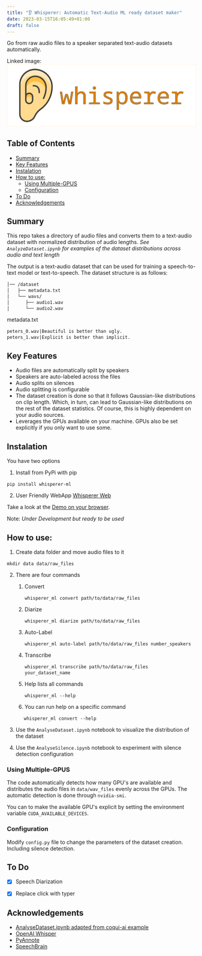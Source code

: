 ```yaml
---
title: "👂 Whisperer: Automatic Text-Audio ML ready dataset maker"
date: 2023-03-15T16:05:49+01:00
draft: false
---
```


Go from raw audio files to a speaker separated text-audio datasets automatically.


Linked image: [![Image](https://github.com/miguelvalente/whisperer/blob/master/logo.png?raw=true)](https://github.com/miguelvalente/whisperer)


## Table of Contents

- [Summary](#summary)
- [Key Features](#key-features)
- [Instalation](#instalation)
- [How to use:](#how-to-use)
   - [Using Multiple-GPUS](#using-multiple-gpus)
   - [Configuration](#configuration)
- [To Do](#to-do)
- [Acknowledgements](#acknowledgements)

## Summary

This repo takes a directory of audio files and converts them to a text-audio dataset with normalized distribution of audio lengths. *See ```AnalyzeDataset.ipynb``` for examples of the dataset distributions across audio and text length*

The output is a text-audio dataset that can be used for training a speech-to-text model or text-to-speech.
The dataset structure is as follows:
```
│── /dataset
│   ├── metadata.txt
│   └── wavs/
│      ├── audio1.wav
│      └── audio2.wav
```

metadata.txt
```
peters_0.wav|Beautiful is better than ugly.
peters_1.wav|Explicit is better than implicit.

```

## Key Features

* Audio files are automatically split by speakers
* Speakers are auto-labeled across the files
* Audio splits on silences
* Audio splitting is configurable
* The dataset creation is done so that it follows Gaussian-like distributions on clip length. Which, in turn, can lead to Gaussian-like distributions on the rest of the dataset statistics. Of course, this is highly dependent on your audio sources.
* Leverages the GPUs available on your machine. GPUs also be set explicitly if you only want to use some.


## Instalation
You have two options

1. Install from PyPi with pip

```
pip install whisperer-ml
```

2. User Friendly WebApp
[Whisperer Web](https://github.com/miguelvalente/whisperer_ml_app)

Take a look at the [Demo on your browser](https://miguelvalente-whisperer-ml-app-apphome-deployment-ykyy4l.streamlit.app/).

Note: _Under Development but ready to be used_

## How to use:


1. Create data folder and move audio files to it
```
mkdir data data/raw_files
```
2. There are four commands
   1. Convert
      ```
      whisperer_ml convert path/to/data/raw_files
      ```
   2. Diarize 
      ```
      whisperer_ml diarize path/to/data/raw_files
      ```
   3. Auto-Label 
      ```
      whisperer_ml auto-label path/to/data/raw_files number_speakers
      ```
   4. Transcribe 
      ```
      whisperer_ml transcribe path/to/data/raw_files your_dataset_name
      ```
   5. Help lists all commands 
      ```
      whisperer_ml --help 
      ```
   6. You can run help on a specific command
   ```
      whisperer_ml convert --help
   ```


3. Use the ```AnalyseDataset.ipynb``` notebook to visualize the distribution of the dataset
4. Use the ```AnalyseSilence.ipynb``` notebook to experiment with silence detection configuration

### Using Multiple-GPUS

The code automatically detects how many GPU's are available and distributes the audio files in ```data/wav_files``` evenly across the GPUs.
The automatic detection is done through ```nvidia-smi```.

You can to make the available GPU's explicit by setting the environment variable ```CUDA_AVAILABLE_DEVICES```.

### Configuration

Modify `config.py` file to change the parameters of the dataset creation. Including silence detection.
## To Do

- [x] Speech Diarization
- [x] Replace click with typer


## Acknowledgements


 - [AnalyseDataset.ipynb adapted from coqui-ai example](https://github.com/coqui-ai)
 - [OpenAI Whisper](https://github.com/openai/whisper)
 - [PyAnnote](https://github.com/pyannote/pyannote-audio)
 - [SpeechBrain](https://github.com/speechbrain/speechbrain)




